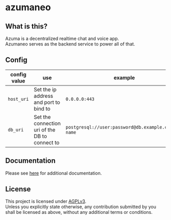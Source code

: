 # azumaneo

## What is this? 
Azuma is a decentralized realtime chat and voice app.<br>
Azumaneo serves as the backend service to power all of that.

## Config 
<table>
<thead>
<tr>
<th>config value</th>
<th>use</th>
<th>example</th>
<th>default</th>
<th>required?</th>
</tr>
</thead>
<tbody>
<tr>
<td><code>host_uri</code></td>
<td>Set the ip address and port to bind to</td>
<td><code>0.0.0.0:443</code></td>
<td align="center">-/-</td>
<td align="center">yes</td>
</tr>
<tr>
<td><code>db_uri</code></td>
<td>Set the connection uri of the DB to connect to</td>
<td><code>postgresql://user:password@db.example.com/db-name</code></td>
<td align="center">-/-</td>
<td align="center">yes</td>
</tr>
</tr>
</tbody>
</table>

## Documentation 
Please see [here](https://azuma-chat.github.io/) for additional documentation.

## License

This project is licensed under [AGPLv3](https://choosealicense.com/licenses/agpl-3.0/).<br>
Unless you explicitly state otherwise, any contribution submitted by you shall be licensed as above, without any additional terms or conditions.